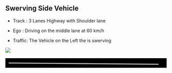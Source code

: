 ## Swerving Side Vehicle 

- Track : 3 Lanes Highway with Shoulder lane

- Ego : Driving on the middle lane at 60 km/h

- Traffic: The Vehicle on the Left the is swerving

![](https://github.com/PerpetuumProgress/OVAL-Assets/raw/main/datasets/ALKS_Scenario_4.1_3_SwervingSideVehicle_TEMPLATE/ALKS_Scenario_4.1_3_SwervingSideVehicle_TEMPLATE.gif)

![](https://github.com/PerpetuumProgress/OVAL-Assets/raw/main/datasets/ALKS_Scenario_4.1_3_SwervingSideVehicle_TEMPLATE/ALKS_Road_sc.PNG)



